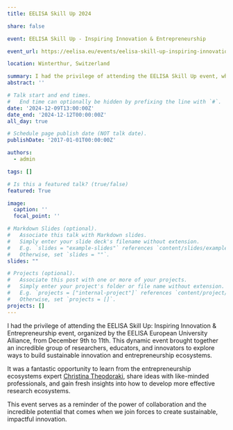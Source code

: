 ```yaml
---
title: EELISA Skill Up 2024

share: false

event: EELISA Skill Up - Inspiring Innovation & Entrepreneurship

event_url: https://eelisa.eu/events/eelisa-skill-up-inspiring-innovation-entrepreneurship/

location: Winterthur, Switzerland

summary: I had the privilege of attending the EELISA Skill Up event, where I learned about Entrepreneurship Ecosystems from the Queen of Ecosystems, Christina Theodoraki.
abstract: ''

# Talk start and end times.
#   End time can optionally be hidden by prefixing the line with `#`.
date: '2024-12-09T13:00:00Z'
date_end: '2024-12-12T00:00:00Z'
all_day: true

# Schedule page publish date (NOT talk date).
publishDate: '2017-01-01T00:00:00Z'

authors:
  - admin

tags: []

# Is this a featured talk? (true/false)
featured: True

image:
  caption: ''
  focal_point: ''

# Markdown Slides (optional).
#   Associate this talk with Markdown slides.
#   Simply enter your slide deck's filename without extension.
#   E.g. `slides = "example-slides"` references `content/slides/example-slides.md`.
#   Otherwise, set `slides = ""`.
slides: ""

# Projects (optional).
#   Associate this post with one or more of your projects.
#   Simply enter your project's folder or file name without extension.
#   E.g. `projects = ["internal-project"]` references `content/project/deep-learning/index.md`.
#   Otherwise, set `projects = []`.
projects: []
---
```


I had the privilege of attending the EELISA Skill Up: Inspiring Innovation & Entrepreneurship event, organized by the EELISA European University Alliance, from December 9th to 11th. 
This dynamic event brought together an incredible group of researchers, educators, and innovators to explore ways to build sustainable innovation and entrepreneurship ecosystems.

It was a fantastic opportunity to learn from the entrepreneurship ecosystems expert [Christina Theodoraki](https://www.linkedin.com/in/christina-theodoraki-083bb548), share ideas with like-minded professionals, and gain fresh insights into how to develop more effective research ecosystems.

This event serves as a reminder of the power of collaboration and the incredible potential that comes when we join forces to create sustainable, impactful innovation.